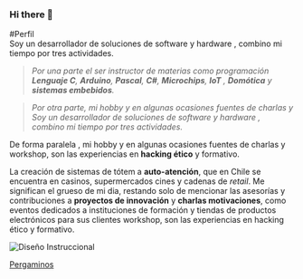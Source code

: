 ### Hi there 👋


#Perfil   
Soy un desarrollador de soluciones de software y hardware , combino mi tiempo por tres actividades.

  >*Por una parte el ser instructor de materias como programación **Lenguaje C**, **Arduino**, **Pascal**, **C#**, **Microchips**, **IoT** , **Domótica** y **sistemas embebidos**.*

 >*Por otra parte, mi hobby y en algunas ocasiones fuentes de charlas y Soy un desarrollador de soluciones de software y hardware , combino mi tiempo por tres actividades.*

 De forma paralela , mi hobby y en algunas ocasiones fuentes de charlas y workshop,  son las experiencias en **hacking ético** y formativo.

   La creación de sistemas de tótem a **auto-atención**, que en Chile se encuentra en casinos, supermercados cines y cadenas de _retail_. Me significan el grueso de mi dia, restando solo de mencionar las  asesorías y contribuciones a **proyectos de innovación** y **charlas motivaciones**, como eventos dedicados a instituciones de formación y tiendas de productos electrónicos para sus clientes
 workshop,  son las experiencias en hacking ético y formativo.

![Diseño Instruccional]("https://drive.google.com/drive/folders/1Nla8_eYAxM96T-W4cR5ifOVbdbFjsllW")


[Pergaminos]("https://drive.google.com/drive/folders/1Nla8_eYAxM96T-W4cR5ifOVbdbFjsllW?usp=sharing")

